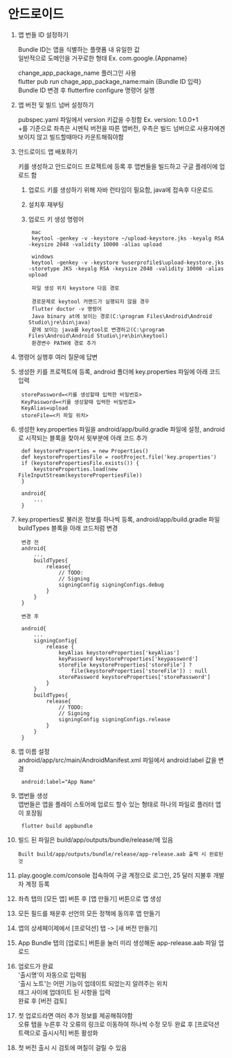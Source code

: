 # 안드로이드

1. 앱 번들 ID 설정하기

    Bundle ID는 앱을 식별하는 플랫폼 내 유일한 값   
    일반적으로 도메인을 거꾸로한 형태 Ex. com.google.{Appname}   

    change_app_package_name 플러그인 사용    
    flutter pub run chage_app_package_name:main {Bundle ID 입력}   
    Bundle ID 변경 후 flutterfire configure 명령어 실행

2. 앱 버전 및 빌드 넘버 설정하기

    pubspec.yaml 파일에서 version 키값을 수정함 Ex. version: 1.0.0+1   
    +를 기준으로 좌측은 시멘틱 버전을 따른 앱버전, 우측은 빌드 넘버으로 사용자에겐 보이지 않고 빌드할때마다 카운트해줘야함    

3. 안드로이드 앱 배포하기

    키를 생성하고 안드로이드 프로젝트에 등록 후 앱번들을 빌드하고 구글 플레이에 업로드 함   

    1. 업로드 키를 생성하기 위해 자바 런타임이 필요함, java에 접속후 다운로드
    2. 설치후 재부팅
    3. 업로드 키 생성 명령어

            mac
            keytool -genkey -v -keystore ~/upload-keystore.jks -keyalg RSA -keysize 2048 -validity 10000 -alias upload

            windows
            keytool -genkey -v -keystore %userprofile$\upload-keystore.jks -storetype JKS -keyalg RSA -keysize 2048 -validity 10000 -alias upload

            파일 생성 위치 keystore 다음 경로

            경로문제로 keytool 커맨드가 실행되지 않을 경우
            flutter doctor -v 명령어            
            Java binary at에 보이는 경로(C:\program Files\Android\Android Studio\jre\bin\java)
            끝에 보이는 java를 keytool로 변경하고(C:\program Files\Android\Android Studio\jre\bin\keytool)
            환경변수 PATH에 경로 추가

4. 명령어 실행후 여러 질문에 답변
5. 생성한 키를 프로젝트에 등록, android 폴더에 key.properties 파일에 아래 코드 입력

        storePassword=<키를 생성할때 입력한 비밀번호>
        KeyPassword=<키를 생성할때 입력한 비밀번호>
        KeyAlias=upload
        storeFile=<키 파일 위치>

6. 생성한 key.properties 파일을 android/app/build.gradle 파일에 설정, android로 시작되는 블록을 찾아서 윗부분에 아래 코드 추가

        def keystoreProperties = new Properties()
        def keystorePropertiesFile = rootProject.file('key.properties')
        if (keystorePropertiesFile.exists()) {
            keystoreProperties.load(new FileInputStream(keystorePropertiesFile))
        }

        android{
            ...
        }

7. key.properties로 불러온 정보를 하나씩 등록, android/app/build.gradle 파일 buildTypes 블록을 아래 코드처럼 변경

        변경 전
        android{
            ...
            buildTypes{
                release{
                    // TODO:
                    // Signing
                    signingConfig signingConfigs.debug
                }
            }
        }

        변경 후

        android{
            ...
            signingConfig{
                release {
                    keyAlias keystoreProperties['keyAlias']
                    keyPassword keystoreProperties['keypassword']
                    storeFile keystoreProperties['storeFile'] ?
                        file(keystoreProperties['storeFile']) : null
                    storePassword keystoreProperties['storePassword']
                }
            }
            buildTypes{
                release{
                    // TODO:
                    // Signing
                    signingConfig signingConfigs.release
                }
            }
        }

8. 앱 이름 설정   
    android/app/src/main/AndroidManifest.xml 파일에서 android:label 값을 변경

        android:label="App Name"

9. 앱번들 생성   
    앱번들은 앱을 플레이 스토어에 업로드 할수 있는 형태로 하나의 파일로 플러터 앱이 포장됨

        flutter build appbundle
    
10. 빌드 된 파일은 build/app/outputs/bundle/release/에 있음
    
        Built build/app/outputs/bundle/release/app-release.aab 출력 시 완료된 것
11. play.google.com/console 접속하여 구글 계정으로 로그인, 25 달러 지불후 개발자 계정 등록
12. 좌측 탭의 [모든 앱] 버튼 후 [앱 만들기] 버튼으로 앱 생성
13. 모든 필드를 채운후 선언의 모든 정책에 동의후 앱 만들기
14. 앱의 상세페이제에서 [프로덕션] 탭 -> [새 버전 만들기]
15. App Bundle 탭의 [업로드] 버튼을 눌러 미리 생성해둔 app-release.aab 파일 업로드
16. 업로드가 완료   
     '출시명'이 자동으로 입력됨   
     '출시 노트'는 어떤 기능이 업데이트 되었는지 알려주는 위치   
     <ko-KR> 태그 사이에 업데이트 된 사항을 입력   
     완료 후 [버전 검토] 
17. 첫 업로드라면 여러 추가 정보를 제공해줘야함   
    오류 탭을 누른후 각 오류의 링크로 이동하여 하나씩 수정
    모두 완료 후 [프로덕션 트랙으로 출시시작] 버튼 활성화
18. 첫 버전 출시 시 검토에 며칠이 걸릴 수 있음